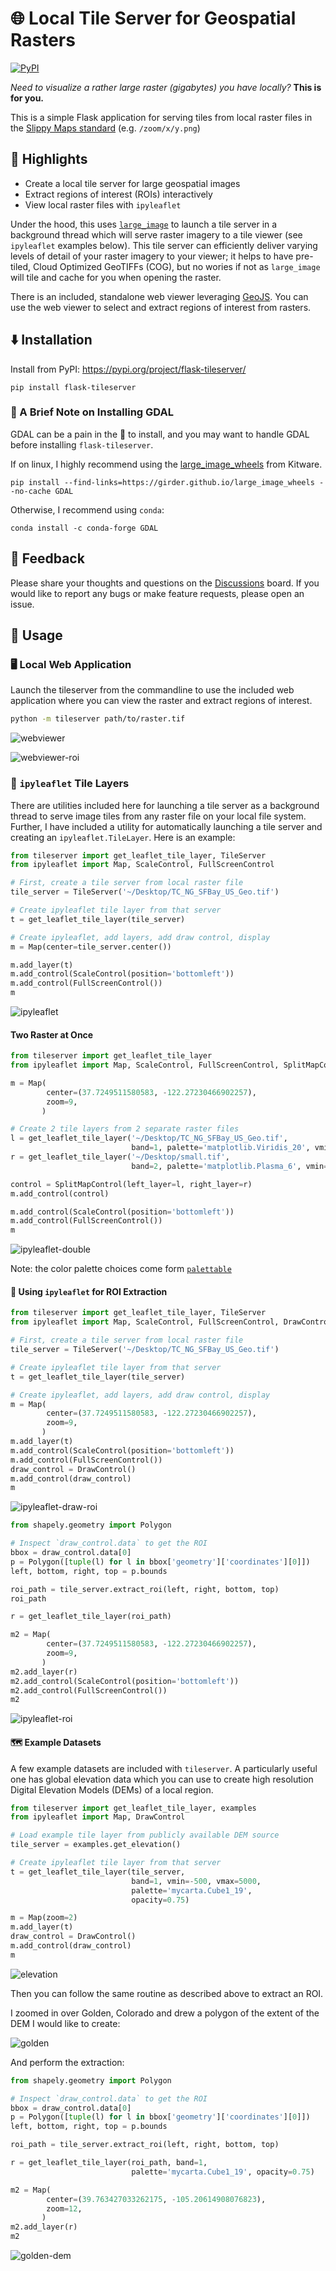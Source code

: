 # 🌐 Local Tile Server for Geospatial Rasters

[![PyPI](https://img.shields.io/pypi/v/flask-tileserver.svg?logo=python&logoColor=white)](https://pypi.org/project/flask-tileserver/)

*Need to visualize a rather large raster (gigabytes) you have locally?* **This is for you.**

This is a simple Flask application for serving tiles from local raster files in
the [Slippy Maps standard](https://wiki.openstreetmap.org/wiki/Slippy_map_tilenames)
(e.g. `/zoom/x/y.png`)

## 🌟 Highlights

- Create a local tile server for large geospatial images
- Extract regions of interest (ROIs) interactively
- View local raster files with `ipyleaflet`

Under the hood, this uses [`large_image`](https://github.com/girder/large_image)
to launch a tile server in a background thread which will serve raster imagery
to a tile viewer (see `ipyleaflet` examples below).
This tile server can efficiently deliver varying levels of detail of your
raster imagery to your viewer; it helps to have pre-tiled, Cloud Optimized
GeoTIFFs (COG), but no wories if not as `large_image` will tile and cache for
you when opening the raster.

There is an included, standalone web viewer leveraging
[GeoJS](https://opengeoscience.github.io/geojs/). You can use the web viewer
to select and extract regions of interest from rasters.

## ⬇️ Installation

Install from PyPI: https://pypi.org/project/flask-tileserver/

```
pip install flask-tileserver
```

### 📝 A Brief Note on Installing GDAL

GDAL can be a pain in the 🍑 to install, and you may want to handle GDAL
before installing `flask-tileserver`.

If on linux, I highly recommend using the [large_image_wheels](https://github.com/girder/large_image_wheels) from Kitware.

```
pip install --find-links=https://girder.github.io/large_image_wheels --no-cache GDAL
```

Otherwise, I recommend using `conda`:

```
conda install -c conda-forge GDAL
```

## 💭 Feedback

Please share your thoughts and questions on the [Discussions](https://github.com/banesullivan/flask-tileserver/discussions) board.
If you would like to report any bugs or make feature requests, please open an issue.

## 🚀 Usage

### 🖥️ Local Web Application

Launch the tileserver from the commandline to use the included web application where you can view the raster and extract regions of interest.

```bash
python -m tileserver path/to/raster.tif
```

![webviewer](https://raw.githubusercontent.com/banesullivan/flask-tileserver/main/imgs/webviewer.gif)

![webviewer-roi](https://raw.githubusercontent.com/banesullivan/flask-tileserver/main/imgs/webviewer-roi.gif)

### 🍃 `ipyleaflet` Tile Layers

There are utilities included here for launching a tile server as a background thread to serve image tiles from any raster file on your
local file system. Further, I have included a utility for
automatically launching a tile server and creating an
`ipyleaflet.TileLayer`. Here is an example:


```py
from tileserver import get_leaflet_tile_layer, TileServer
from ipyleaflet import Map, ScaleControl, FullScreenControl

# First, create a tile server from local raster file
tile_server = TileServer('~/Desktop/TC_NG_SFBay_US_Geo.tif')

# Create ipyleaflet tile layer from that server
t = get_leaflet_tile_layer(tile_server)

# Create ipyleaflet, add layers, add draw control, display
m = Map(center=tile_server.center())

m.add_layer(t)
m.add_control(ScaleControl(position='bottomleft'))
m.add_control(FullScreenControl())
m
```

![ipyleaflet](https://raw.githubusercontent.com/banesullivan/flask-tileserver/main/imgs/ipyleaflet.png)

#### Two Raster at Once

```py
from tileserver import get_leaflet_tile_layer
from ipyleaflet import Map, ScaleControl, FullScreenControl, SplitMapControl

m = Map(
        center=(37.7249511580583, -122.27230466902257),
        zoom=9,
       )

# Create 2 tile layers from 2 separate raster files
l = get_leaflet_tile_layer('~/Desktop/TC_NG_SFBay_US_Geo.tif',
                           band=1, palette='matplotlib.Viridis_20', vmin=50, vmax=200)
r = get_leaflet_tile_layer('~/Desktop/small.tif',
                           band=2, palette='matplotlib.Plasma_6', vmin=0, vmax=150)

control = SplitMapControl(left_layer=l, right_layer=r)
m.add_control(control)

m.add_control(ScaleControl(position='bottomleft'))
m.add_control(FullScreenControl())
m
```

![ipyleaflet-double](https://raw.githubusercontent.com/banesullivan/flask-tileserver/main/imgs/ipyleaflet.gif)


Note: the color palette choices come form [`palettable`](https://jiffyclub.github.io/palettable/)


#### 📍 Using `ipyleaflet` for ROI Extraction


```py
from tileserver import get_leaflet_tile_layer, TileServer
from ipyleaflet import Map, ScaleControl, FullScreenControl, DrawControl

# First, create a tile server from local raster file
tile_server = TileServer('~/Desktop/TC_NG_SFBay_US_Geo.tif')

# Create ipyleaflet tile layer from that server
t = get_leaflet_tile_layer(tile_server)

# Create ipyleaflet, add layers, add draw control, display
m = Map(
        center=(37.7249511580583, -122.27230466902257),
        zoom=9,
       )
m.add_layer(t)
m.add_control(ScaleControl(position='bottomleft'))
m.add_control(FullScreenControl())
draw_control = DrawControl()
m.add_control(draw_control)
m
```

![ipyleaflet-draw-roi](https://raw.githubusercontent.com/banesullivan/flask-tileserver/main/imgs/ipyleaflet-draw-roi.png)



```py
from shapely.geometry import Polygon

# Inspect `draw_control.data` to get the ROI
bbox = draw_control.data[0]
p = Polygon([tuple(l) for l in bbox['geometry']['coordinates'][0]])
left, bottom, right, top = p.bounds

roi_path = tile_server.extract_roi(left, right, bottom, top)
roi_path
```

```py
r = get_leaflet_tile_layer(roi_path)

m2 = Map(
        center=(37.7249511580583, -122.27230466902257),
        zoom=9,
       )
m2.add_layer(r)
m2.add_control(ScaleControl(position='bottomleft'))
m2.add_control(FullScreenControl())
m2
```

![ipyleaflet-roi](https://raw.githubusercontent.com/banesullivan/flask-tileserver/main/imgs/ipyleaflet-roi.png)


#### 🗺️ Example Datasets

A few example datasets are included with `tileserver`. A particularly
useful one has global elevation data which you can use to create high resolution Digital Elevation Models (DEMs) of a local region.

```py
from tileserver import get_leaflet_tile_layer, examples
from ipyleaflet import Map, DrawControl

# Load example tile layer from publicly available DEM source
tile_server = examples.get_elevation()

# Create ipyleaflet tile layer from that server
t = get_leaflet_tile_layer(tile_server,
                           band=1, vmin=-500, vmax=5000,
                           palette='mycarta.Cube1_19',
                           opacity=0.75)

m = Map(zoom=2)
m.add_layer(t)
draw_control = DrawControl()
m.add_control(draw_control)
m
```

![elevation](https://raw.githubusercontent.com/banesullivan/flask-tileserver/main/imgs/elevation.png)


Then you can follow the same routine as described above to extract an ROI.

I zoomed in over Golden, Colorado and drew a polygon of the extent of the DEM I would like to create:

![golden](https://raw.githubusercontent.com/banesullivan/flask-tileserver/main/imgs/golden-roi.png)

And perform the extraction:

```py
from shapely.geometry import Polygon

# Inspect `draw_control.data` to get the ROI
bbox = draw_control.data[0]
p = Polygon([tuple(l) for l in bbox['geometry']['coordinates'][0]])
left, bottom, right, top = p.bounds

roi_path = tile_server.extract_roi(left, right, bottom, top)

r = get_leaflet_tile_layer(roi_path, band=1,
                           palette='mycarta.Cube1_19', opacity=0.75)

m2 = Map(
        center=(39.763427033262175, -105.20614908076823),
        zoom=12,
       )
m2.add_layer(r)
m2
```

![golden-dem](https://raw.githubusercontent.com/banesullivan/flask-tileserver/main/imgs/golden-dem.png)
